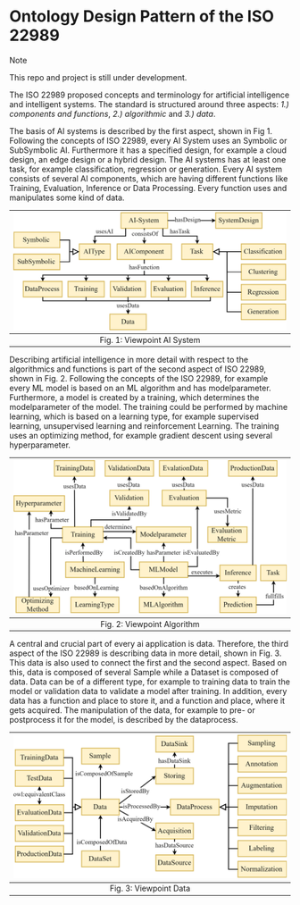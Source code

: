 # Ontology Design Pattern of the ISO 22989

> [!NOTE]
> This repo and project is still under development.

The ISO 22989 proposed concepts and terminology for artificial intelligence and intelligent systems. The standard is structured around three aspects: *1.) components and functions*, *2.) algorithmic* and *3.) data*.

The basis of AI systems is described by the first aspect, shown in Fig 1. Following the concepts of ISO 22989, every AI System uses an Symbolic or SubSymbolic AI. Furthermore it has a specified design, for example a cloud design, an edge design or a hybrid design. The AI systems has at least one task, for example classification, regression or generation. Every AI system consists of several AI components, which are having different functions like Training, Evaluation, Inference or Data Processing. Every function uses and manipulates some kind of data.

| <img src="../figures/figures-iso22989-aisystem.png"  width="750" >|
|:--:|
| Fig. 1: Viewpoint AI System|

Describing artificial intelligence in more detail with respect to the algorithmics and functions is part of the second aspect of ISO 22989, shown in Fig. 2. Following the concepts of the ISO 22989, for example every ML model is based on an ML algorithm and has modelparameter. Furthermore, a model is created by a training, which determines the modelparameter of the model. The training could be performed by machine learning, which is based on a learning type, for example supervised learning, unsupervised learning and reinforcement Learning. The training uses an optimizing method, for example gradient descent using several hyperparameter.

| <img src="../figures/figures-iso22989-ai.png"  width="750" >|
|:--:|
| Fig. 2: Viewpoint Algorithm|

A central and crucial part of every ai application is data. Therefore, the third aspect of the ISO 22989 is describing data in more detail, shown in Fig. 3. This data is also used to connect the first and the second aspect. Based on this, data is composed of several Sample while a Dataset is composed of data. Data can be of a different type, for example to training data to train the model or validation data to validate a model after training. In addition, every data has a function and place to store it, and a function and place, where it gets acquired. The manipulation of the data, for example to pre- or postprocess it for the model, is described by the dataprocess.

| <img src="../figures/figures-iso22989-data.png"  width="750" >|
|:--:|
| Fig. 3: Viewpoint Data|
